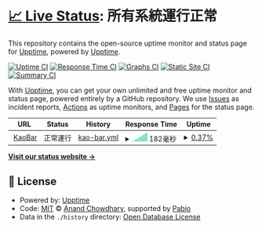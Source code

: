 # [📈 Live Status](https://upptime.github.io/upptime): <!--live status--> **所有系統運行正常**

This repository contains the open-source uptime monitor and status page for [Upptime](https://upptime.js.org), powered by [Upptime](https://github.com/upptime/upptime).

[![Uptime CI](https://github.com/kaobar00124/StatusPage/workflows/Uptime%20CI/badge.svg)](https://github.com/kaobar00124/StatusPage/actions?query=workflow%3A%22Uptime+CI%22)
[![Response Time CI](https://github.com/kaobar00124/StatusPage/workflows/Response%20Time%20CI/badge.svg)](https://github.com/kaobar00124/StatusPage/actions?query=workflow%3A%22Response+Time+CI%22)
[![Graphs CI](https://github.com/kaobar00124/StatusPage/workflows/Graphs%20CI/badge.svg)](https://github.com/kaobar00124/StatusPage/actions?query=workflow%3A%22Graphs+CI%22)
[![Static Site CI](https://github.com/kaobar00124/StatusPage/workflows/Static%20Site%20CI/badge.svg)](https://github.com/kaobar00124/StatusPage/actions?query=workflow%3A%22Static+Site+CI%22)
[![Summary CI](https://github.com/kaobar00124/StatusPage/workflows/Summary%20CI/badge.svg)](https://github.com/kaobar00124/StatusPage/actions?query=workflow%3A%22Summary+CI%22)

With [Upptime](https://upptime.js.org), you can get your own unlimited and free uptime monitor and status page, powered entirely by a GitHub repository. We use [Issues](https://github.com/upptime/upptime/issues) as incident reports, [Actions](https://github.com/kaobar00124/StatusPage/actions) as uptime monitors, and [Pages](https://upptime.github.io/upptime) for the status page.

<!--start: status pages-->
<!-- This summary is generated by Upptime (https://github.com/upptime/upptime) -->
<!-- Do not edit this manually, your changes will be overwritten -->
<!-- prettier-ignore -->
| URL | Status | History | Response Time | Uptime |
| --- | ------ | ------- | ------------- | ------ |
| <img alt="" src="https://icons.duckduckgo.com/ip3/kaobar.godofsoul.com.ico" height="13"> [KaoBar](https://kaobar.godofsoul.com) | 正常運行 | [kao-bar.yml](https://github.com/kaobar00124/StatusPage/commits/HEAD/history/kao-bar.yml) | <details><summary><img alt="Response time graph" src="./graphs/kao-bar/response-time-week.png" height="20"> 182毫秒</summary><br><a href="https://status.kaobar.godofsoul.com/history/kao-bar"><img alt="Response time 182" src="https://img.shields.io/endpoint?url=https%3A%2F%2Fraw.githubusercontent.com%2Fkaobar00124%2FStatusPage%2FHEAD%2Fapi%2Fkao-bar%2Fresponse-time.json"></a><br><a href="https://status.kaobar.godofsoul.com/history/kao-bar"><img alt="24-hour response time 182" src="https://img.shields.io/endpoint?url=https%3A%2F%2Fraw.githubusercontent.com%2Fkaobar00124%2FStatusPage%2FHEAD%2Fapi%2Fkao-bar%2Fresponse-time-day.json"></a><br><a href="https://status.kaobar.godofsoul.com/history/kao-bar"><img alt="7-day response time 182" src="https://img.shields.io/endpoint?url=https%3A%2F%2Fraw.githubusercontent.com%2Fkaobar00124%2FStatusPage%2FHEAD%2Fapi%2Fkao-bar%2Fresponse-time-week.json"></a><br><a href="https://status.kaobar.godofsoul.com/history/kao-bar"><img alt="30-day response time 182" src="https://img.shields.io/endpoint?url=https%3A%2F%2Fraw.githubusercontent.com%2Fkaobar00124%2FStatusPage%2FHEAD%2Fapi%2Fkao-bar%2Fresponse-time-month.json"></a><br><a href="https://status.kaobar.godofsoul.com/history/kao-bar"><img alt="1-year response time 182" src="https://img.shields.io/endpoint?url=https%3A%2F%2Fraw.githubusercontent.com%2Fkaobar00124%2FStatusPage%2FHEAD%2Fapi%2Fkao-bar%2Fresponse-time-year.json"></a></details> | <details><summary><a href="https://status.kaobar.godofsoul.com/history/kao-bar">0.37%</a></summary><a href="https://status.kaobar.godofsoul.com/history/kao-bar"><img alt="All-time uptime 0.37%" src="https://img.shields.io/endpoint?url=https%3A%2F%2Fraw.githubusercontent.com%2Fkaobar00124%2FStatusPage%2FHEAD%2Fapi%2Fkao-bar%2Fuptime.json"></a><br><a href="https://status.kaobar.godofsoul.com/history/kao-bar"><img alt="24-hour uptime 0.37%" src="https://img.shields.io/endpoint?url=https%3A%2F%2Fraw.githubusercontent.com%2Fkaobar00124%2FStatusPage%2FHEAD%2Fapi%2Fkao-bar%2Fuptime-day.json"></a><br><a href="https://status.kaobar.godofsoul.com/history/kao-bar"><img alt="7-day uptime 0.37%" src="https://img.shields.io/endpoint?url=https%3A%2F%2Fraw.githubusercontent.com%2Fkaobar00124%2FStatusPage%2FHEAD%2Fapi%2Fkao-bar%2Fuptime-week.json"></a><br><a href="https://status.kaobar.godofsoul.com/history/kao-bar"><img alt="30-day uptime 0.37%" src="https://img.shields.io/endpoint?url=https%3A%2F%2Fraw.githubusercontent.com%2Fkaobar00124%2FStatusPage%2FHEAD%2Fapi%2Fkao-bar%2Fuptime-month.json"></a><br><a href="https://status.kaobar.godofsoul.com/history/kao-bar"><img alt="1-year uptime 0.37%" src="https://img.shields.io/endpoint?url=https%3A%2F%2Fraw.githubusercontent.com%2Fkaobar00124%2FStatusPage%2FHEAD%2Fapi%2Fkao-bar%2Fuptime-year.json"></a></details>

<!--end: status pages-->

[**Visit our status website →**](https://upptime.github.io/upptime)

## 📄 License

- Powered by: [Upptime](https://github.com/upptime/upptime)
- Code: [MIT](./LICENSE) © [Anand Chowdhary](https://anandchowdhary.com), supported by [Pabio](https://pabio.com)
- Data in the `./history` directory: [Open Database License](https://opendatacommons.org/licenses/odbl/1-0/)
